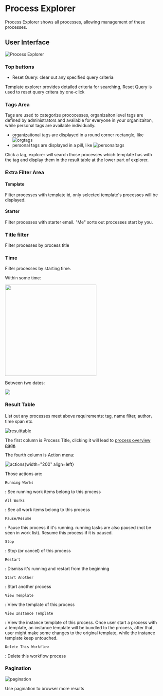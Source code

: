 # Process Explorer

Process Explorer shows all processes, allowing management of these processes.

## User Interface

![Process Explorer](/img/process_explorer.png)

### Top buttons

- Reset Query: clear out any specified query criteria

Template explorer provides detailed criteria for searching, Reset Query is used to reset query critera by one-click

### Tags Area

Tags are used to categorize prococesses, organizaiton level tags are defined by administrators and available for everyone in your organizaiton, while personal tags are available individually.

- organizaitonal tags are displayed in a round corner rectangle, like ![orgtags](/img/template_tag_orglevel.png)
- personal tags are displayed in a pill, like ![personaltags](/img/template_tag_personal.png)

Click a tag, explorer will search those processes which template has with the tag and display them in the result table at the lower part of explorer.

### Extra Filter Area

#### Template

Filter processes with template id, only selected template's processes will be displayed.

#### Starter

Filter processes with starter email. "Me" sorts out processes start by you.

### Title filter

Filter processes by process title

### Time

Filter processes by starting time.

Within some time:

<img src="/img/filter_process_in_time.png" width="300"/>

Between two dates:

<img src="/img/filter_process_two_dates.png"/>

### Result Table

List out any processes meet above requirements: tag, name filter, author， time span etc.

![resulttable](/img/process_result_table.png)

The first column is Process Title, clicking it will lead to [process overview page](/process/overview.md).

The fourth column is Action menu:

![actions](/img/process_explorer_actions.png){width="200" align=left}

Those actions are:

`Running Works`

: See running work items belong to this process

`All Works`

: See all work items belong to this process

`Pause/Resume`

: Pause this process if it's running. running tasks are also paused (not be seen in work list). Resume this process if it is paused.

`Stop`

: Stop (or cancel) of this process

`Restart`

: Dismiss it's running and restart from the beginning

`Start Another`

: Start another process

`View Template`

: View the template of this process

`View Instance Template`

: View the instance template of this process. Once user start a process with a template, an instance template will be bundled to the process, after that, user might make some changes to the original template, while the instance template keep untouched.

`Delete This Workflow`

: Delete this workflow process

### Pagination

![pagination](/img/pagination.png)

Use pagination to browser more results
